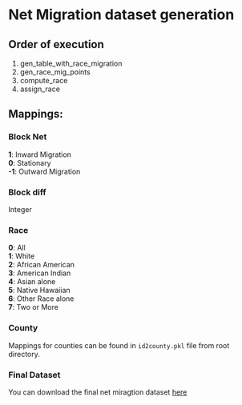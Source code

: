 # Net Migration dataset generation

## Order of execution

1. gen_table_with_race_migration
2. gen_race_mig_points
3. compute_race
4. assign_race

## Mappings:

### Block Net

<b>1</b>: Inward Migration</br>
<b>0</b>: Stationary</br>
<b>-1</b>: Outward Migration</br>

### Block diff

Integer

### Race

<b>0</b>: All</br>
<b>1</b>: White</br>
<b>2</b>: African American</br>
<b>3</b>: American Indian</br>
<b>4</b>: Asian alone</br>
<b>5</b>: Native Hawaiian</br>
<b>6</b>: Other Race alone</br>
<b>7</b>: Two or More</br>

### County

Mappings for counties can be found in `id2county.pkl` file from root directory.

### Final Dataset

You can download the final net miragtion dataset [here](https://data.rapids.ai/viz-data/net_migration_dataset.parquet)
